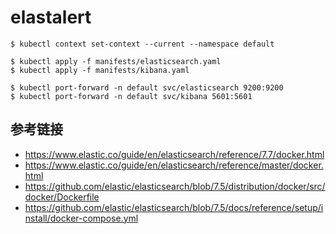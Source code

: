 # elastalert

```shell
$ kubectl context set-context --current --namespace default

$ kubectl apply -f manifests/elasticsearch.yaml
$ kubectl apply -f manifests/kibana.yaml

$ kubectl port-forward -n default svc/elasticsearch 9200:9200
$ kubectl port-forward -n default svc/kibana 5601:5601
```

## 参考链接

- https://www.elastic.co/guide/en/elasticsearch/reference/7.7/docker.html
- https://www.elastic.co/guide/en/elasticsearch/reference/master/docker.html
- https://github.com/elastic/elasticsearch/blob/7.5/distribution/docker/src/docker/Dockerfile
- https://github.com/elastic/elasticsearch/blob/7.5/docs/reference/setup/install/docker-compose.yml
